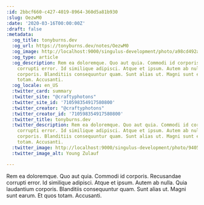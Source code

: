 ```yaml
---
:id: 2bbcf660-c427-4019-8964-360d5a81b930
:slug: OezwM0
:date: '2020-03-16T00:00:00Z'
:draft: false
:metadata:
  :og_title: tonyburns.dev
  :og_url: https://tonyburns.dev/notes/OezwM0
  :og_image: http://localhost:9000/singulus-development/photo/a98cd492ab15830e58c1bb750cdb852f.jpeg
  :og_type: article
  :og_description: Rem ea doloremque. Quo aut quia. Commodi id corporis. Recusandae
    corrupti error. Id similique adipisci. Atque et ipsum. Autem ab nulla. Quia laudantium
    corporis. Blanditiis consequuntur quam. Sunt alias ut. Magni sunt earum. Et quos
    totam. Accusanti.
  :og_locale: en_US
  :twitter_card: summary
  :twitter_site: "@craftyphotons"
  :twitter_site_id: '710598354917580800'
  :twitter_creator: "@craftyphotons"
  :twitter_creator_id: '710598354917580800'
  :twitter_title: tonyburns.dev
  :twitter_description: Rem ea doloremque. Quo aut quia. Commodi id corporis. Recusandae
    corrupti error. Id similique adipisci. Atque et ipsum. Autem ab nulla. Quia laudantium
    corporis. Blanditiis consequuntur quam. Sunt alias ut. Magni sunt earum. Et quos
    totam. Accusanti.
  :twitter_image: http://localhost:9000/singulus-development/photo/9405525f92f5b393ab07f49c89bff587.jpeg
  :twitter_image_alt: Young Zulauf

---
```


Rem ea doloremque. Quo aut quia. Commodi id corporis. Recusandae corrupti error. Id similique adipisci. Atque et ipsum. Autem ab nulla. Quia laudantium corporis. Blanditiis consequuntur quam. Sunt alias ut. Magni sunt earum. Et quos totam. Accusanti.
